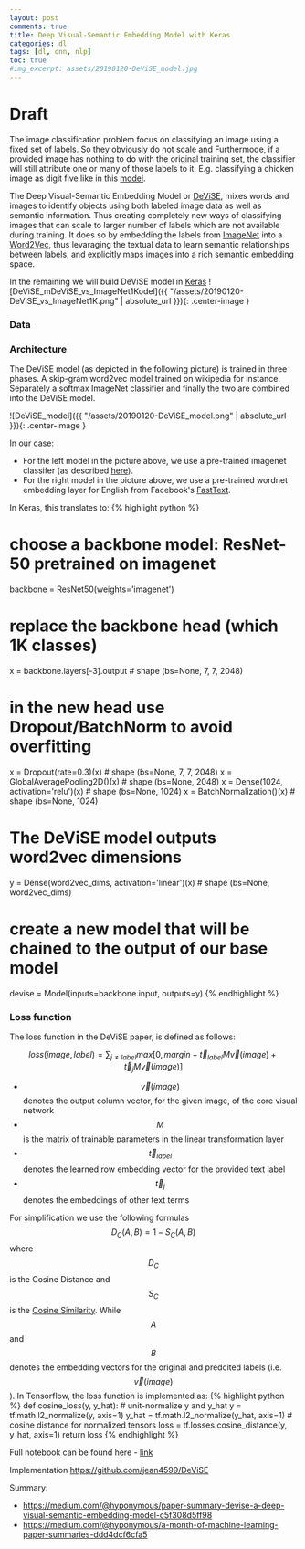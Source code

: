 ```yaml
---
layout: post
comments: true
title: Deep Visual-Semantic Embedding Model with Keras
categories: dl
tags: [dl, cnn, nlp]
toc: true
#img_excerpt: assets/20190120-DeViSE_model.jpg
---
```


# Draft

The image classification problem focus on classifying an image using a fixed set of labels. So they obviously do not scale and Furthermode, if a provided image has nothing to do with the original training set, the classifier will still attribute one or many of those labels to it. E.g. classifying a chicken image as digit five like in this [model](https://emiliendupont.github.io/2018/03/14/mnist-chicken/).


The Deep Visual-Semantic Embedding Model or [DeViSE](https://papers.nips.cc/paper/5204-devise-a-deep-visual-semantic-embedding-model), mixes words and images to identify objects using both labeled image data as well as semantic information. Thus creating completely new ways of classifying images that can scale to larger number of labels which are not available during training. It does so by embedding the labels from [ImageNet](http://www.image-net.org) into a [Word2Vec](https://en.wikipedia.org/wiki/Word2vec), thus levaraging the textual
data to learn semantic relationships between labels, and explicitly maps images into a rich semantic
embedding space.

In the remaining we will build DeViSE model in [Keras](https://keras.io)
![DeViSE_mDeViSE_vs_ImageNet1Kodel]({{ "/assets/20190120-DeViSE_vs_ImageNet1K.png" | absolute_url }}){: .center-image }


### Data

### Architecture
The DeViSE model (as depicted in the following picture) is trained in three phases. A skip-gram word2vec model trained on wikipedia for instance. Separately a softmax ImageNet classifier and finally the two are combined into the DeViSE model.

![DeViSE_model]({{ "/assets/20190120-DeViSE_model.png" | absolute_url }}){: .center-image }

In our case:
- For the left model in the picture above, we use a pre-trained imagenet classifer (as described [here](https://dzlab.github.io/dl/2018/12/25/transfer-learning-keras/)).
- For the right model in the picture above, we use a pre-trained wordnet embedding layer for English from Facebook's [FastText](https://fasttext.cc/docs/en/pretrained-vectors.html).

In Keras, this translates to:
{% highlight python %}
# choose a backbone model: ResNet-50 pretrained on imagenet
backbone = ResNet50(weights='imagenet')
# replace the backbone head (which 1K classes)
x = backbone.layers[-3].output                   # shape (bs=None, 7, 7, 2048)
# in the new head use Dropout/BatchNorm to avoid overfitting
x = Dropout(rate=0.3)(x)                         # shape (bs=None, 7, 7, 2048)
x = GlobalAveragePooling2D()(x)                  # shape (bs=None, 2048)
x = Dense(1024, activation='relu')(x)            # shape (bs=None, 1024)
x = BatchNormalization()(x)                      # shape (bs=None, 1024)
# The DeViSE model outputs word2vec dimensions
y = Dense(word2vec_dims, activation='linear')(x) # shape (bs=None, word2vec_dims)
# create a new model that will be chained to the output of our base model
devise = Model(inputs=backbone.input, outputs=y)
{% endhighlight %}

### Loss function
The loss function in the DeViSE paper, is defined as follows:

$$ loss(image, label) = \sum_{j \neq label} max[0, margin − \vec{t}_{label} M \vec{v} (image) + \vec{t}_{j} M \vec{v} (image)] $$

- $$\vec{v}(image)$$ denotes the output column vector, for the given image, of the core visual network
- $$M$$ is the matrix of trainable parameters in the linear transformation layer
- $$\vec{t}_{label}$$ denotes the learned row embedding vector for the provided text label
- $$\vec{t}_{j}$$ denotes the embeddings of other text terms

For simplification we use the following formulas $$  {\displaystyle D_{C}(A,B)=1-S_{C}(A,B)} $$ where $$ {\displaystyle D_{C}} $$ is the Cosine Distance and $$ {\displaystyle S_{C}} $$ is the [Cosine Similarity](https://en.wikipedia.org/wiki/Cosine_similarity). While $$A$$ and $$B$$ denotes the embedding vectors for the original and predcited labels (i.e. $$\vec{v}(image)$$). In Tensorflow, the loss function is implemented as:
{% highlight python %}
def cosine_loss(y, y_hat):
    # unit-normalize y and y_hat
    y = tf.math.l2_normalize(y, axis=1)
    y_hat = tf.math.l2_normalize(y_hat, axis=1)
    # cosine distance for normalized tensors
    loss = tf.losses.cosine_distance(y, y_hat, axis=1)
    return loss
{% endhighlight %}


Full notebook can be found here - [link](https://github.com/dzlab/deepprojects/blob/master/classification/DeViSE_keras.ipynb)


Implementation
https://github.com/jean4599/DeViSE


Summary:
- https://medium.com/@hyponymous/paper-summary-devise-a-deep-visual-semantic-embedding-model-c5f308d5ff98
- https://medium.com/@hyponymous/a-month-of-machine-learning-paper-summaries-ddd4dcf6cfa5